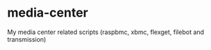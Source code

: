media-center
============

My media center related scripts (raspbmc, xbmc, flexget, filebot and transmission)
